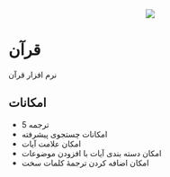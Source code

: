 <div align="center">
  <img src="icons/icon.ico">
</div>

# قرآن

نرم افزار قرآن

## امکانات

- 5 ترجمه
- امکانات چستجوی پیشرفته
- امکان علامت آیات
- امکان دسته بندی آیات با افزودن موضوعات
- امکان اضافه کردن ترجمۀ کلمات سخت
